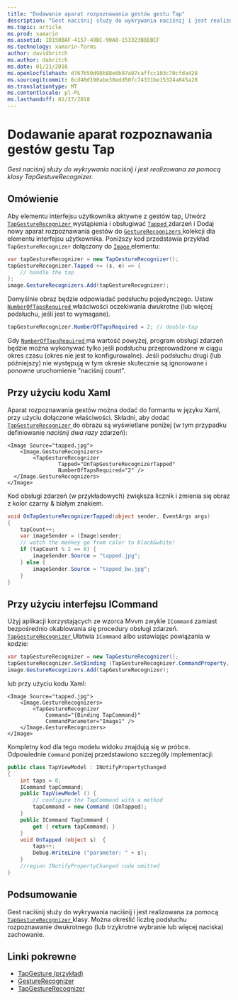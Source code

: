 ```yaml
---
title: "Dodawanie aparat rozpoznawania gestów gestu Tap"
description: "Gest naciśnij służy do wykrywania naciśnij i jest realizowana za pomocą klasy TapGestureRecognizer."
ms.topic: article
ms.prod: xamarin
ms.assetid: 1D150BAF-4157-49BC-90A0-153323B8EBCF
ms.technology: xamarin-forms
author: davidbritch
ms.author: dabritch
ms.date: 01/21/2016
ms.openlocfilehash: d767b50d98b88e6b97a07caffcc103c70cfda428
ms.sourcegitcommit: 6cd40d190abe38edd50fc74331be15324a845a28
ms.translationtype: MT
ms.contentlocale: pl-PL
ms.lasthandoff: 02/27/2018
---
```

# <a name="adding-a-tap-gesture-gesture-recognizer"></a>Dodawanie aparat rozpoznawania gestów gestu Tap

_Gest naciśnij służy do wykrywania naciśnij i jest realizowana za pomocą klasy TapGestureRecognizer._

## <a name="overview"></a>Omówienie

Aby elementu interfejsu użytkownika aktywne z gestów tap, Utwórz [ `TapGestureRecognizer` ](https://developer.xamarin.com/api/type/Xamarin.Forms.TapGestureRecognizer/) wystąpienia i obsługiwać [ `Tapped` ](https://developer.xamarin.com/api/event/Xamarin.Forms.TapGestureRecognizer.Tapped/) zdarzeń i Dodaj nowy aparat rozpoznawania gestów do [ `GestureRecognizers` ](https://developer.xamarin.com/api/property/Xamarin.Forms.View.GestureRecognizers/) kolekcji dla elementu interfejsu użytkownika. Poniższy kod przedstawia przykład `TapGestureRecognizer` dołączony do [ `Image` ](https://developer.xamarin.com/api/type/Xamarin.Forms.Image/) elementu:

```csharp
var tapGestureRecognizer = new TapGestureRecognizer();
tapGestureRecognizer.Tapped += (s, e) => {
    // handle the tap
};
image.GestureRecognizers.Add(tapGestureRecognizer);
```

Domyślnie obraz będzie odpowiadać podsłuchu pojedynczego. Ustaw [ `NumberOfTapsRequired` ](https://developer.xamarin.com/api/property/Xamarin.Forms.TapGestureRecognizer.NumberOfTapsRequired/) właściwości oczekiwania dwukrotne (lub więcej podsłuchu, jeśli jest to wymagane).

```csharp
tapGestureRecognizer.NumberOfTapsRequired = 2; // double-tap
```

Gdy [ `NumberOfTapsRequired` ](https://developer.xamarin.com/api/property/Xamarin.Forms.TapGestureRecognizer.NumberOfTapsRequired/) ma wartość powyżej, program obsługi zdarzeń będzie można wykonywać tylko jeśli podsłuchu przeprowadzone w ciągu okres czasu (okres nie jest to konfigurowalne). Jeśli podsłuchu drugi (lub późniejszy) nie występują w tym okresie skutecznie są ignorowane i ponowne uruchomienie "naciśnij count".

<a name="Using_Xaml" />

## <a name="using-xaml"></a>Przy użyciu kodu Xaml

Aparat rozpoznawania gestów można dodać do formantu w języku Xaml, przy użyciu dołączone właściwości. Składni, aby dodać [ `TapGestureRecognizer` ](https://developer.xamarin.com/api/type/Xamarin.Forms.TapGestureRecognizer/) do obrazu są wyświetlane poniżej (w tym przypadku definiowanie *naciśnij dwa razy* zdarzeń):

```xaml
<Image Source="tapped.jpg">
    <Image.GestureRecognizers>
        <TapGestureRecognizer
                Tapped="OnTapGestureRecognizerTapped"
                NumberOfTapsRequired="2" />
  </Image.GestureRecognizers>
</Image>
```

Kod obsługi zdarzeń (w przykładowych) zwiększa licznik i zmienia się obraz z kolor czarny &amp; białym znakiem.

```csharp
void OnTapGestureRecognizerTapped(object sender, EventArgs args)
{
    tapCount++;
    var imageSender = (Image)sender;
    // watch the monkey go from color to black&white!
    if (tapCount % 2 == 0) {
        imageSender.Source = "tapped.jpg";
    } else {
        imageSender.Source = "tapped_bw.jpg";
    }
}
```

## <a name="using-icommand"></a>Przy użyciu interfejsu ICommand

Użyj aplikacji korzystających ze wzorca Mvvm zwykle `ICommand` zamiast bezpośrednio okablowania się procedury obsługi zdarzeń. [ `TapGestureRecognizer` ](https://developer.xamarin.com/api/type/Xamarin.Forms.TapGestureRecognizer/) Ułatwia `ICommand` albo ustawiając powiązania w kodzie:

```csharp
var tapGestureRecognizer = new TapGestureRecognizer();
tapGestureRecognizer.SetBinding (TapGestureRecognizer.CommandProperty, "TapCommand");
image.GestureRecognizers.Add(tapGestureRecognizer);
```

lub przy użyciu kodu Xaml:

```xaml
<Image Source="tapped.jpg">
    <Image.GestureRecognizers>
        <TapGestureRecognizer
            Command="{Binding TapCommand}"
            CommandParameter="Image1" />
    </Image.GestureRecognizers>
</Image>
```

Kompletny kod dla tego modelu widoku znajdują się w próbce. Odpowiednie `Command` poniżej przedstawiono szczegóły implementacji:

```csharp
public class TapViewModel : INotifyPropertyChanged
{
    int taps = 0;
    ICommand tapCommand;
    public TapViewModel () {
        // configure the TapCommand with a method
        tapCommand = new Command (OnTapped);
    }
    public ICommand TapCommand {
        get { return tapCommand; }
    }
    void OnTapped (object s)  {
        taps++;
        Debug.WriteLine ("parameter: " + s);
    }
    //region INotifyPropertyChanged code omitted
}
```

## <a name="summary"></a>Podsumowanie

Gest naciśnij służy do wykrywania naciśnij i jest realizowana za pomocą [ `TapGestureRecognizer` ](https://developer.xamarin.com/api/type/Xamarin.Forms.TapGestureRecognizer/) klasy. Można określić liczbę podsłuchu rozpoznawanie dwukrotnego (lub trzykrotne wybranie lub więcej naciska) zachowanie.


## <a name="related-links"></a>Linki pokrewne

- [TapGesture (przykład)](https://developer.xamarin.com/samples/xamarin-forms/WorkingWithGestures/TapGesture/)
- [GestureRecognizer](https://developer.xamarin.com/api/type/Xamarin.Forms.GestureRecognizer/)
- [TapGestureRecognizer](https://developer.xamarin.com/api/type/Xamarin.Forms.TapGestureRecognizer/)
